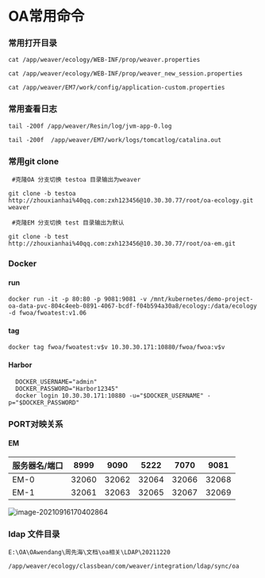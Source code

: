 # OA常用命令

### 常用打开目录

```shell
cat /app/weaver/ecology/WEB-INF/prop/weaver.properties
```

```shell
cat /app/weaver/ecology/WEB-INF/prop/weaver_new_session.properties
```

```shell
cat /app/weaver/EM7/work/config/application-custom.properties
```



### 常用查看日志

```shell
tail -200f /app/weaver/Resin/log/jvm-app-0.log
```

```shell
tail -200f  /app/weaver/EM7/work/logs/tomcatlog/catalina.out 
```



### 常用git clone

` #克隆OA 分支切换 testoa 目录输出为weaver`

```shell
git clone -b testoa http://zhouxianhai%40qq.com:zxh123456@10.30.30.77/root/oa-ecology.git weaver
```

` #克隆EM 分支切换 test 目录输出为默认`

```shell
git clone -b test http://zhouxianhai%40qq.com:zxh123456@10.30.30.77/root/oa-em.git
```



### Docker 

#### run

```shell
docker run -it -p 80:80 -p 9081:9081 -v /mnt/kubernetes/demo-project-oa-data-pvc-804c4eeb-0891-4067-bcdf-f04b594a30a8/ecology:/data/ecology -d fwoa/fwoatest:v1.06
```

#### tag

```shell
docker tag fwoa/fwoatest:v$v 10.30.30.171:10880/fwoa/fwoa:v$v
```

#### Harbor

```shell
  DOCKER_USERNAME="admin"
  DOCKER_PASSWORD="Harbor12345"
  docker login 10.30.30.171:10880 -u="$DOCKER_USERNAME" -p="$DOCKER_PASSWORD"
```



### PORT对映关系

#### EM

| 服务器名/端口 | 8999  | 9090  | 5222  | 7070  | 9081  |
| ------------- | :---: | :---: | :---: | :---: | :---: |
| EM-0          | 32060 | 32062 | 32064 | 32066 | 32068 |
| EM-1          | 32061 | 32063 | 32065 | 32067 | 32069 |

![image-20210916170402864](C:\Users\xianhaizhou\AppData\Roaming\Typora\typora-user-images\image-20210916170402864.png)



### ldap 文件目录

``` 
E:\OA\OAwendang\周先海\文档\oa相关\LDAP\20211220
```

``` 
/app/weaver/ecology/classbean/com/weaver/integration/ldap/sync/oa
```

